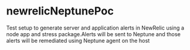 # newrelicNeptunePoc
Test setup to generate server and application alerts in NewRelic using a node app and stress package.Alerts will be sent to Neptune and those alerts will be remediated using Neptune agent on the host
